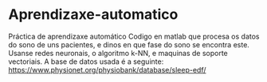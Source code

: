 # Aprendizaxe-automatico
Práctica de aprendizaxe automático
Codigo en matlab que procesa os datos do sono de uns pacientes, e dinos en que fase do sono se encontra este. 
Usanse redes neuronais, o algoritmo k-NN, e maquinas de soporte vectoriais.
A base de datos usada é a seguinte: https://www.physionet.org/physiobank/database/sleep-edf/

